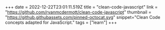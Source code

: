 +++
date = 2022-12-22T23:01:11.519Z
title = "clean-code-javascript"
link = "https://github.com/ryanmcdermott/clean-code-javascript"
thumbnail = "https://github.githubassets.com/pinned-octocat.svg"
snippet="Clean Code concepts adapted for JavaScript."
tags = ["learn"]
+++
